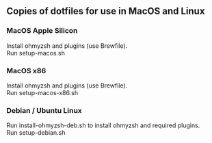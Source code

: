 ## Copies of dotfiles for use in MacOS and Linux

### MacOS Apple Silicon
Install ohmyzsh and plugins (use Brewfile).  
Run setup-macos.sh

### MacOS x86
Install ohmyzsh and plugins (use Brewfile).  
Run setup-macos-x86.sh

### Debian / Ubuntu Linux
Run install-ohmyzsh-deb.sh to install ohmyzsh and required plugins.  
Run setup-debian.sh


